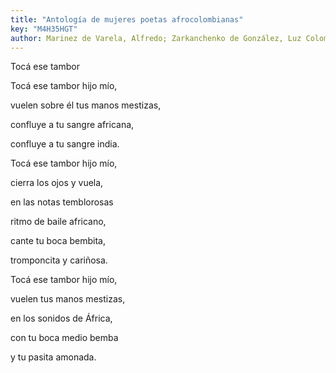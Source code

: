 ```yaml
---
title: "Antología de mujeres poetas afrocolombianas"
key: "M4H35HGT"
author: Marinez de Varela, Alfredo; Zarkanchenko de González, Luz Colombia; Posada de Pupo, Elisa; Panchano, Lucrecia; Benet Robinson, Ofelia Margarita; Mina Díaz, Bertulia; Ramírez Nieva, María Teresa; Viveros Vigoya, Leida; Mina Díaz, Imelda; Grueso Romero, Mary; Posso Figueria, Amalia Lú; Mina Díaz, Ana Teresa; Valencia, Laura Victoria; Vélez, Turque; Chavarría Londoño, Hermilda; Cueto Mercado, Muris; Truque, Sonia Nadhezda; Sierra González, Lya; Zapata Pérez, Edelma; Castillo, Nila del Socorro; Truque, Yvonne América; Diago, Ruth Patricia; Corpus Stephens, Briceña; de la Torre Córdoba, Jenny; Adress Guzmán, Alexandra; Guerrero Muñoz, Clara; Duque Palacios, Sayly; Castillo Reina, Felipa Trifenia; Solarte Orejuela, Sonia
---
```

<div data-schema-version="6"><p>Tocá ese tambor</p> <p>Tocá ese tambor hijo mío,</p> <p>vuelen sobre él tus manos mestizas,</p> <p>confluye a tu sangre africana,</p> <p>confluye a tu sangre india.</p> <p>Tocá ese tambor hijo mío,</p> <p>cierra los ojos y vuela,</p> <p>en las notas temblorosas</p> <p>ritmo de baile africano,</p> <p>cante tu boca bembita,</p> <p>tromponcita y cariñosa.</p> <p>Tocá ese tambor hijo mío,</p> <p>vuelen tus manos mestizas,</p> <p>en los sonidos de África,</p> <p>con tu boca medio bemba</p> <p>y tu pasita amonada.</p> </div>